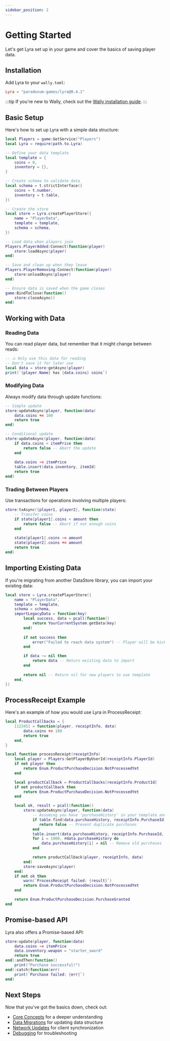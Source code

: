 ```yaml
---
sidebar_position: 2
---
```


# Getting Started

Let's get Lyra set up in your game and cover the basics of saving player data.

## Installation

Add Lyra to your `wally.toml`:

```toml
Lyra = "paradoxum-games/lyra@0.4.1"
```

:::tip
If you're new to Wally, check out the [Wally installation guide](https://wally.run/install).
:::

## Basic Setup

Here's how to set up Lyra with a simple data structure:

```lua
local Players = game:GetService("Players")
local Lyra = require(path.to.Lyra)

-- Define your data template
local template = {
    coins = 0,
    inventory = {},
}

-- Create schema to validate data
local schema = t.strictInterface({
    coins = t.number,
    inventory = t.table,
})

-- Create the store
local store = Lyra.createPlayerStore({
    name = "PlayerData",
    template = template,
    schema = schema,
})

-- Load data when players join
Players.PlayerAdded:Connect(function(player)
    store:loadAsync(player)
end)

-- Save and clean up when they leave
Players.PlayerRemoving:Connect(function(player)
    store:unloadAsync(player)
end)

-- Ensure data is saved when the game closes
game:BindToClose(function()
    store:closeAsync()
end)
```

## Working with Data

### Reading Data

You can read player data, but remember that it might change between reads:

```lua
-- ⚠️ Only use this data for reading
-- Don't save it for later use
local data = store:getAsync(player)
print(`{player.Name} has {data.coins} coins`)
```

### Modifying Data

Always modify data through update functions:

```lua
-- Simple update
store:updateAsync(player, function(data)
    data.coins += 100
    return true
end)

-- Conditional update
store:updateAsync(player, function(data)
    if data.coins < itemPrice then
        return false -- Abort the update
    end
    
    data.coins -= itemPrice
    table.insert(data.inventory, itemId)
    return true
end)
```

### Trading Between Players

Use transactions for operations involving multiple players:

```lua
store:txAsync({player1, player2}, function(state)
    -- Transfer coins
    if state[player1].coins < amount then
        return false -- Abort if not enough coins
    end
    
    state[player1].coins -= amount
    state[player2].coins += amount
    return true
end)
```

## Importing Existing Data

If you're migrating from another DataStore library, you can import your existing data:

```lua
local store = Lyra.createPlayerStore({
    name = "PlayerData",
    template = template,
    schema = schema,
    importLegacyData = function(key)
        local success, data = pcall(function()
            return YourCurrentSystem.getData(key)
        end)
        
        if not success then
            error("Failed to reach data system") -- Player will be kicked and can retry
        end

        if data ~= nil then
            return data -- Return existing data to import
        end
        
        return nil -- Return nil for new players to use template
    end,
})
```

## ProcessReceipt Example

Here's an example of how you would use Lyra in ProcessReceipt:

```lua
local ProductCallbacks = {
    [12345] = function(player, receiptInfo, data)
        data.coins += 100
        return true
    end,
}

local function processReceipt(receiptInfo)
    local player = Players:GetPlayerByUserId(receiptInfo.PlayerId)
    if not player then
        return Enum.ProductPurchaseDecision.NotProcessedYet
    end

    local productCallback = ProductCallbacks[receiptInfo.ProductId]
    if not productCallback then
        return Enum.ProductPurchaseDecision.NotProcessedYet
    end

    local ok, result = pcall(function()
        store:updateAsync(player, function(data)
            -- Assuming you have 'purchaseHistory' in your template and schema:
            if table.find(data.purchaseHistory, receiptInfo.PurchaseId) then
               return false -- Prevent duplicate purchases
            end
            table.insert(data.purchaseHistory, receiptInfo.PurchaseId, 1)
            for i = 1000, #data.purchaseHistory do
                data.purchaseHistory[i] = nil -- Remove old purchases
            end

            return productCallback(player, receiptInfo, data)
        end)
        store:saveAsync(player)
    end)
    if not ok then
        warn(`ProcessReceipt failed: {result}`)
        return Enum.ProductPurchaseDecision.NotProcessedYet
    end

    return Enum.ProductPurchaseDecision.PurchaseGranted
end
```

## Promise-based API

Lyra also offers a Promise-based API:

```lua
store:update(player, function(data)
    data.coins -= itemPrice
    data.inventory.weapon = "starter_sword"
    return true
end):andThen(function()
    print("Purchase successful!")
end):catch(function(err)
    print(`Purchase failed: {err}`)
end)
```

## Next Steps

Now that you've got the basics down, check out:

- [Core Concepts](./core-concepts.md) for a deeper understanding
- [Data Migrations](./advanced/migrations.md) for updating data structure
- [Network Updates](./advanced/networking.md) for client synchronization
- [Debugging](./advanced/debugging.md) for troubleshooting
